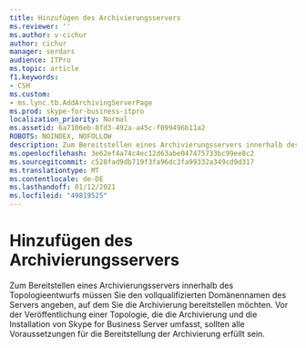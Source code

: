 ```yaml
---
title: Hinzufügen des Archivierungsservers
ms.reviewer: ''
ms.author: v-cichur
author: cichur
manager: serdars
audience: ITPro
ms.topic: article
f1.keywords:
- CSH
ms.custom:
- ms.lync.tb.AddArchivingServerPage
ms.prod: skype-for-business-itpro
localization_priority: Normal
ms.assetid: 6a7106eb-8fd3-492a-a45c-f099496b11a2
ROBOTS: NOINDEX, NOFOLLOW
description: Zum Bereitstellen eines Archivierungsservers innerhalb des Topologieentwurfs müssen Sie den vollqualifizierten Domänennamen des Servers angeben, auf dem Sie die Archivierung bereitstellen möchten. Vor der Veröffentlichung einer Topologie, die die Archivierung und die Installation von Skype for Business Server umfasst, sollten alle Voraussetzungen für die Bereitstellung der Archivierung erfüllt sein.
ms.openlocfilehash: 3e62ef4a74c4ec12d63abe047475733bc99ee8c2
ms.sourcegitcommit: c528fad9db719f3fa96dc3fa99332a349cd9d317
ms.translationtype: MT
ms.contentlocale: de-DE
ms.lasthandoff: 01/12/2021
ms.locfileid: "49819525"
---
```

# <a name="add-archiving-server"></a>Hinzufügen des Archivierungsservers
 
Zum Bereitstellen eines Archivierungsservers innerhalb des Topologieentwurfs müssen Sie den vollqualifizierten Domänennamen des Servers angeben, auf dem Sie die Archivierung bereitstellen möchten. Vor der Veröffentlichung einer Topologie, die die Archivierung und die Installation von Skype for Business Server umfasst, sollten alle Voraussetzungen für die Bereitstellung der Archivierung erfüllt sein. 
  

